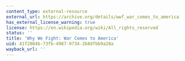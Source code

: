 ```yaml
---
content_type: external-resource
external_url: https://archive.org/details/wwf_war_comes_to_america
has_external_license_warning: true
license: https://en.wikipedia.org/wiki/All_rights_reserved
status: ''
title: 'Why We Fight: War Comes to America'
uid: 41f2084b-73fb-4987-9734-2b8dfbb9a28a
wayback_url: ''
---
```

